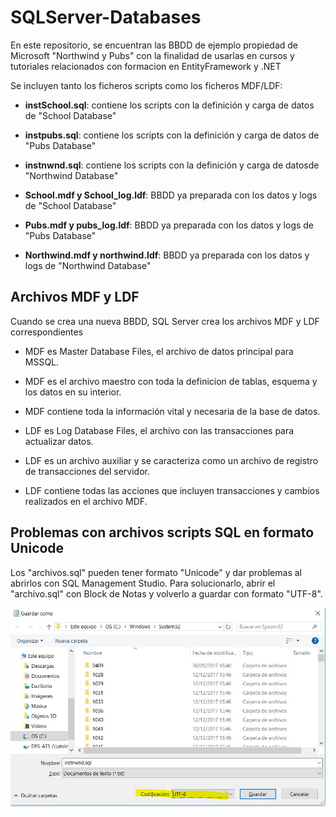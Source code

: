 # SQLServer-Databases

En este repositorio, se encuentran las BBDD de ejemplo propiedad de Microsoft "Northwind y Pubs" con la finalidad de usarlas en cursos y tutoriales relacionados con formacion en EntityFramework y .NET

Se incluyen tanto los ficheros scripts como los ficheros MDF/LDF:

- **instSchool.sql**: contiene los scripts con la definición y carga de datos de "School Database"

- **instpubs.sql**: contiene los scripts con la definición y carga de datos de "Pubs Database"

- **instnwnd.sql**: contiene los scripts con la definición y carga de datosde "Northwind Database"

- **School.mdf y School_log.ldf**: BBDD ya preparada con los datos y logs de "School Database"  

- **Pubs.mdf y pubs_log.ldf**: BBDD ya preparada con los datos y logs de "Pubs Database"  

- **Northwind.mdf y northwind.ldf**: BBDD ya preparada con los datos y logs de "Northwind Database"  

## Archivos MDF y LDF
Cuando se crea una nueva BBDD, SQL Server crea los archivos MDF y LDF correspondientes 

- MDF es Master Database Files, el archivo de datos principal para MSSQL. 
- MDF es el archivo maestro con toda la definicion de tablas, esquema y los datos en su interior.
- MDF contiene toda la información vital y necesaria de la base de datos.

    
- LDF es Log Database Files, el archivo con las transacciones para actualizar datos.
- LDF es un archivo auxiliar y se caracteriza como un archivo de registro de transacciones del servidor.
- LDF contiene todas las acciones que incluyen transacciones y cambios realizados en el archivo MDF.


## Problemas con archivos scripts SQL en formato Unicode
Los "archivos.sql" pueden tener formato "Unicode" y dar problemas al abrirlos con SQL Management Studio.
Para solucionarlo, abrir el "archivo.sql" con Block de Notas y volverlo a guardar con formato "UTF-8".

![notepad](convertir-UTF8.jpg)
